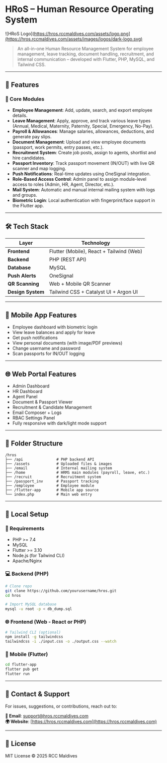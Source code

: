 # HRoS – Human Resource Operating System

![HRoS Logo](https://hros.rccmaldives.com/assets/logo.png](https://hros.rccmaldives.com/assets/images/logos/dark-logo.svg)

> An all-in-one Human Resource Management System for employee management, leave tracking, document handling, recruitment, and internal communication – developed with Flutter, PHP, MySQL, and Tailwind CSS.

---

## 🚀 Features

### 🎯 Core Modules
- **Employee Management**: Add, update, search, and export employee details.
- **Leave Management**: Apply, approve, and track various leave types (Annual, Medical, Maternity, Paternity, Special, Emergency, No-Pay).
- **Payroll & Allowances**: Manage salaries, allowances, deductions, and generate pay slips.
- **Document Management**: Upload and view employee documents (passport, work permits, entry passes, etc.).
- **Recruitment System**: Create job posts, assign to agents, shortlist and hire candidates.
- **Passport Inventory**: Track passport movement (IN/OUT) with live QR scanner and map logging.
- **Push Notifications**: Real-time updates using OneSignal integration.
- **Role-Based Access Control**: Admin panel to assign module-level access to roles (Admin, HR, Agent, Director, etc.).
- **Mail System**: Automatic and manual internal mailing system with logs and groups.
- **Biometric Login**: Local authentication with fingerprint/face support in the Flutter app.

---

## 🛠️ Tech Stack

| Layer           | Technology                          |
|----------------|--------------------------------------|
| **Frontend**    | Flutter (Mobile), React + Tailwind (Web) |
| **Backend**     | PHP (REST API)                      |
| **Database**    | MySQL                               |
| **Push Alerts** | OneSignal                           |
| **QR Scanning** | Web + Mobile QR Scanner             |
| **Design System**| Tailwind CSS + Catalyst UI + Argon UI |

---

## 📱 Mobile App Features

- Employee dashboard with biometric login
- View leave balances and apply for leave
- Get push notifications
- View personal documents (with image/PDF previews)
- Change username and password
- Scan passports for IN/OUT logging

---

## 🌐 Web Portal Features

- Admin Dashboard
- HR Dashboard
- Agent Panel
- Document & Passport Viewer
- Recruitment & Candidate Management
- Email Composer + Logs
- RBAC Settings Panel
- Fully responsive with dark/light mode support

---

## 📂 Folder Structure

```
/hros
├── /api               # PHP backend API
├── /assets            # Uploaded files & images
├── /email             # Internal mailing system
├── /home              # HRMS main modules (payroll, leave, etc.)
├── /recruit           # Recruitment system
├── /passport_inv      # Passport tracking
├── /employee          # Employee module
├── /flutter-app       # Mobile app source
└── index.php          # Main web entry
```

---

## 🧪 Local Setup

### 🔧 Requirements
- PHP >= 7.4
- MySQL
- Flutter >= 3.10
- Node.js (for Tailwind CLI)
- Apache/Nginx

### 💻 Backend (PHP)
```bash
# Clone repo
git clone https://github.com/yourusername/hros.git
cd hros

# Import MySQL database
mysql -u root -p < db_dump.sql
```

### 🌐 Frontend (Web - React or PHP)
```bash
# Tailwind CLI (optional)
npm install -g tailwindcss
tailwindcss -i ./input.css -o ./output.css --watch
```

### 📱 Mobile (Flutter)
```bash
cd flutter-app
flutter pub get
flutter run
```





---

## 📧 Contact & Support

For issues, suggestions, or contributions, reach out to:

**📩 Email**: support@hros.rccmaldives.com  
**🌍 Website**: [https://hros.rccmaldives.com](https://hros.rccmaldives.com)

---

## 📃 License

MIT License © 2025 RCC Maldives
